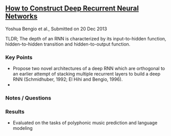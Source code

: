 ## [How to Construct Deep Recurrent Neural Networks](https://arxiv.org/abs/1312.6026)
Yoshua Bengio et al., Submitted on 20 Dec 2013

TLDR; The depth of an RNN is characterized by its input-to-hidden function, hidden-to-hidden transition and hidden-to-output function.

### Key Points
* Propose two novel architectures of a deep RNN which are orthogonal to an earlier attempt of stacking multiple recurrent layers to build a deep RNN (Schmidhuber, 1992; El Hihi and Bengio, 1996).
* 

### Notes / Questions

### Results
* Evaluated on the tasks of polyphonic music prediction and language modeling

